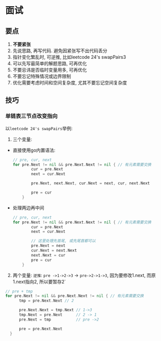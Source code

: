 # 面试

## 要点
1. **不要紧张**
1. 先说思路, 再写代码. 避免因紧张写不出代码丢分
1. 指针变化繁乱时, 可逆推, 比如leetcode 24's swapPairs3
1. 可以先写最简单的解题思路, 可再优化
1. 不要忌讳是否临时变量用多, 可再优化
1. 不要忘记特殊情况或边界限制
1. 优化需要考虑时间和空间复杂度, 尤其不要忘记空间复杂度

## 技巧
### 单链表三节点改变指向
以`leetcode 24's swapPairs`举例:

1. 三个变量:

  - 直接使用go内置语法:

    ```go
    // pre, cur, next
    for pre.Next != nil && pre.Next.Next != nil { // 有元素需要交换
			cur = pre.Next
			next = cur.Next

			pre.Next, next.Next, cur.Next = next, cur, next.Next

			pre = cur
		}
    ```
  - 处理两边再中间

    ```go
    // pre, cur, next
    for pre.Next != nil && pre.Next.Next != nil { // 有元素需要交换
			cur = pre.Next
			next = cur.Next

			// 这里处理先首尾, 或先尾首都可以
			pre.Next = next
			cur.Next = next.Next
			next.Next = cur
			pre = cur
		}

2. 两个变量: `逆推`: `pre ->1->2->3` -> `pre->2->1->3`, 因为要修改1.next, 而原1.next指向2, 所以要暂存2`

  ```go
  // pre + tmp
  for pre.Next != nil && pre.Next.Next != nil { // 有元素需要交换
		tmp = pre.Next.Next // 2

		pre.Next.Next = tmp.Next // 1->3
		tmp.Next = pre.Next      // 2 -> 1
		pre.Next = tmp           // pre ->2

		pre = pre.Next.Next
	}
  ```
